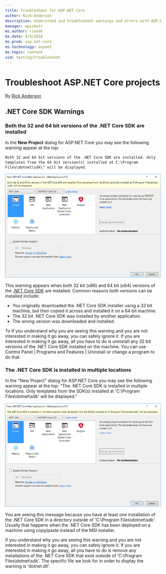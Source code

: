 ```yaml
---
title: Troubleshoot for ASP.NET Core
author: Rick-Anderson
description: Understand and troubleshoot warnings and errors with ASP.NET Core projects.
manager: wpickett
ms.author: riande
ms.date: 4/5/2018
ms.prod: asp.net-core
ms.technology: aspnet
ms.topic: content
uid: testing/troubleshoot
---
```

# Troubleshoot ASP.NET Core projects

By [Rick Anderson](https://twitter.com/RickAndMSFT)

## .NET Core SDK  Warnings

### Both the 32 and 64 bit versions of the .NET Core SDK are installed
In the **New Project** dialog for ASP.NET Core you may see the following warning appear at the top: 

    Both 32 and 64 bit versions of the .NET Core SDK are installed. Only templates from the 64 bit version(s) installed at C:\Program Files\dotnet\sdk\" will be displayed.

![A screenshot of the OneASP.NET dialog showing the warning message](troubleshoot/_static/both32and64bit.png)

This warning appears when both 32 bit (x86) and 64 bit (x64) versions of the [.NET Core SDK](https://www.microsoft.com/net/download/all) are installed. Common reasons both versions can be installed include:

* You originally downloaded the .NET Core SDK installer using a 32 bit machine, but then copied it across and installed it on a 64 bit machine. 
* The 32 bit .NET Core SDK was installed by another application.
* The wrong version was downloaded and installed.

To 
If you understand why you are seeing this warning and you are not interested in making it go away, you can safely ignore it. If you are interested in making it go away, all you have to do is uninstall any 32 bit versions of the .NET Core SDK installed on the machine. You can use Control Panel | Programs and Features | Uninstall or change a program to do that.

### The .NET Core SDK is installed in multiple locations
In the "New Project" dialog for ASP.NET Core you may see the following warning appear at the top: "The .NET Core SDK is installed in multiple locations. Only templates from the SDK(s) installed at 'C:\Program Files\dotnet\sdk\' will be displayed."

![A screenshot of the OneASP.NET dialog showing the warning message](troubleshoot/_static/multiplelocations.png)


You are seeing this message because you have at least one installation of the .NET Core SDK in a directory outside of 'C:\Program Files\dotnet\sdk\'. Usually that happens when the .NET Core SDK has been deployed on a machine using copy/paste instead of the MSI installer.

If you understand why you are seeing this warning and you are not interested in making it go away, you can safely ignore it. If you are interested in making it go away, all you have to do is remove any installations of the .NET Core SDK that exist outside of 'C:\Program Files\dotnet\sdk\'. The specific file we look for in order to display the warning is 'dotnet.dll'.
